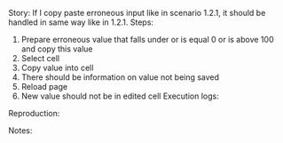Story:
If I copy paste erroneous input like in scenario 1.2.1, it should be handled in same way like in 1.2.1.
Steps:
1. Prepare erroneous value that falls under or is equal 0 or is above 100 and copy this value
2. Select cell
3. Copy value into cell
4. There should be information on value not being saved
5. Reload page
6. New value should not be in edited cell
Execution logs:

Reproduction:

Notes:
